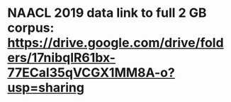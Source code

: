 # NAACL 2019 data link to full 2 GB corpus: https://drive.google.com/drive/folders/17nibqlR61bx-77ECal35qVCGX1MM8A-o?usp=sharing

